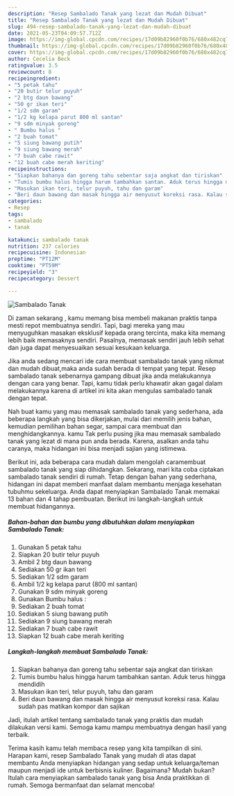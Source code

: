 ```yaml
---
description: "Resep Sambalado Tanak yang lezat dan Mudah Dibuat"
title: "Resep Sambalado Tanak yang lezat dan Mudah Dibuat"
slug: 494-resep-sambalado-tanak-yang-lezat-dan-mudah-dibuat
date: 2021-05-23T04:09:57.712Z
image: https://img-global.cpcdn.com/recipes/17d09b82960f0b76/680x482cq70/sambalado-tanak-foto-resep-utama.jpg
thumbnail: https://img-global.cpcdn.com/recipes/17d09b82960f0b76/680x482cq70/sambalado-tanak-foto-resep-utama.jpg
cover: https://img-global.cpcdn.com/recipes/17d09b82960f0b76/680x482cq70/sambalado-tanak-foto-resep-utama.jpg
author: Cecelia Beck
ratingvalue: 3.5
reviewcount: 8
recipeingredient:
- "5 petak tahu"
- "20 butir telur puyuh"
- "2 btg daun bawang"
- "50 gr ikan teri"
- "1/2 sdm garam"
- "1/2 kg kelapa parut 800 ml santan"
- "9 sdm minyak goreng"
- " Bumbu halus "
- "2 buah tomat"
- "5 siung bawang putih"
- "9 siung bawang merah"
- "7 buah cabe rawit"
- "12 buah cabe merah keriting"
recipeinstructions:
- "Siapkan bahanya dan goreng tahu sebentar saja angkat dan tiriskan"
- "Tumis bumbu halus hingga harum tambahkan santan. Aduk terus hingga mendidih"
- "Masukan ikan teri, telur puyuh, tahu dan garam"
- "Beri daun bawang dan masak hingga air menyusut koreksi rasa. Kalau sudah pas matikan kompor dan sajikan"
categories:
- Resep
tags:
- sambalado
- tanak

katakunci: sambalado tanak 
nutrition: 237 calories
recipecuisine: Indonesian
preptime: "PT12M"
cooktime: "PT59M"
recipeyield: "3"
recipecategory: Dessert

---
```



![Sambalado Tanak](https://img-global.cpcdn.com/recipes/17d09b82960f0b76/680x482cq70/sambalado-tanak-foto-resep-utama.jpg)

Di zaman  sekarang , kamu memang bisa membeli makanan praktis tanpa mesti repot membuatnya sendiri. Tapi, bagi mereka yang mau menyuguhkan masakan eksklusif kepada orang tercinta, maka kita memang lebih baik memasaknya sendiri. Pasalnya, memasak sendiri jauh lebih sehat dan juga dapat menyesuaikan sesuai kesukaan keluarga.

Jika anda sedang mencari ide cara membuat sambalado tanak yang nikmat dan mudah dibuat,maka anda sudah berada di tempat yang tepat. Resep sambalado tanak  sebenarnya gampang dibuat jika anda melakukannya dengan cara yang benar. Tapi, kamu tidak perlu khawatir akan gagal dalam melakukannya 
karena di artikel ini kita akan mengulas sambalado tanak dengan tepat.  



Nah buat kamu yang mau memasak sambalado tanak yang sederhana, ada beberapa langkah yang bisa dikerjakan, mulai dari memilih jenis bahan, kemudian pemilihan bahan segar, sampai cara membuat dan menghidangkannya. kamu Tak perlu pusing jika mau memasak sambalado tanak yang lezat di mana pun anda berada. Karena, asalkan anda  tahu caranya, maka hidangan ini bisa menjadi sajian yang istimewa.

Berikut ini, ada beberapa cara mudah dalam mengolah caramembuat sambalado tanak yang siap dihidangkan. Sekarang, mari kita coba ciptakan sambalado tanak sendiri di rumah. Tetap dengan bahan yang sederhana, hidangan ini dapat memberi manfaat dalam membantu menjaga kesehatan tubuhmu sekeluarga. Anda dapat menyiapkan Sambalado Tanak memakai 13 bahan dan 4 tahap pembuatan. Berikut ini langkah-langkah untuk membuat hidangannya.

<!--inarticleads1-->

##### Bahan-bahan dan bumbu yang dibutuhkan dalam menyiapkan Sambalado Tanak:

1. Gunakan 5 petak tahu
1. Siapkan 20 butir telur puyuh
1. Ambil 2 btg daun bawang
1. Sediakan 50 gr ikan teri
1. Sediakan 1/2 sdm garam
1. Ambil 1/2 kg kelapa parut (800 ml santan)
1. Gunakan 9 sdm minyak goreng
1. Gunakan  Bumbu halus :
1. Sediakan 2 buah tomat
1. Sediakan 5 siung bawang putih
1. Sediakan 9 siung bawang merah
1. Sediakan 7 buah cabe rawit
1. Siapkan 12 buah cabe merah keriting




<!--inarticleads2-->

##### Langkah-langkah membuat Sambalado Tanak:

1. Siapkan bahanya dan goreng tahu sebentar saja angkat dan tiriskan
1. Tumis bumbu halus hingga harum tambahkan santan. Aduk terus hingga mendidih
1. Masukan ikan teri, telur puyuh, tahu dan garam
1. Beri daun bawang dan masak hingga air menyusut koreksi rasa. Kalau sudah pas matikan kompor dan sajikan




Jadi, itulah artikel tentang  sambalado tanak  yang praktis dan mudah dilakukan versi kami. Semoga kamu mampu membuatnya dengan hasil yang terbaik. 

Terima kasih kamu telah membaca resep yang kita tampilkan di sini. Harapan kami, resep  Sambalado Tanak yang mudah di atas dapat membantu Anda menyiapkan hidangan yang sedap untuk keluarga/teman maupun menjadi ide untuk berbisnis kuliner. Bagaimana? Mudah bukan? Itulah cara menyiapkan sambalado tanak yang bisa Anda praktikkan di rumah. Semoga bermanfaat dan selamat mencoba!

